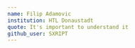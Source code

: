 ```yaml
---
name: Filip Adamovic
institution: HTL Donaustadt
quote: It's important to understand it
github_user: SXRIPT
---
```

